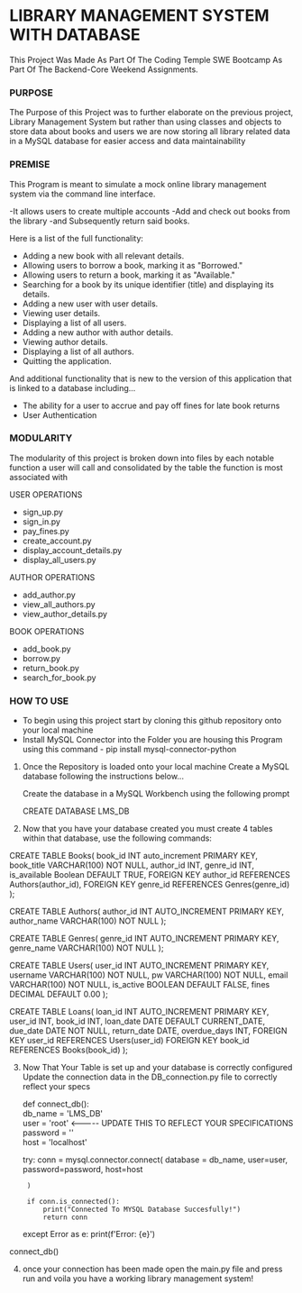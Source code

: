 # LIBRARY MANAGEMENT SYSTEM WITH DATABASE
This Project Was Made As Part Of The Coding Temple SWE Bootcamp As Part Of The Backend-Core Weekend Assignments.

### PURPOSE
The Purpose of this Project was to further elaborate on the previous project, Library Management System but rather than using classes 
and objects to store data about books and users we are now storing all library related data in a MySQL database for easier access and data maintainability

### PREMISE

This Program is meant to simulate a mock online library management system via 
the command line interface.

-It allows users to create multiple accounts
-Add and check out books from the library
-and Subsequently return said books. 

Here is a list of the full functionality:

- Adding a new book with all relevant details.
- Allowing users to borrow a book, marking it as "Borrowed."
- Allowing users to return a book, marking it as "Available."
- Searching for a book by its unique identifier (title) and displaying its  details.
- Adding a new user with user details.
- Viewing user details.
- Displaying a list of all users.
- Adding a new author with author details.
- Viewing author details.
- Displaying a list of all authors.
- Quitting the application.

And additional functionality that is new to the version of this application that is linked to a database including...
  
- The ability for a user to accrue and pay off fines for late book returns
- User Authentication

### MODULARITY
The modularity of this project is broken down into files by each notable function a user will call and consolidated 
by the table the function is most associated with

USER OPERATIONS
- sign_up.py
- sign_in.py
- pay_fines.py
- create_account.py
- display_account_details.py
- display_all_users.py

AUTHOR OPERATIONS
- add_author.py
- view_all_authors.py
- view_author_details.py

BOOK OPERATIONS
- add_book.py
- borrow.py
- return_book.py
- search_for_book.py

### HOW TO USE

- To begin using this project start by cloning this github repository onto your local machine
- Install MySQL Connector into the Folder you are housing this Program using this command - pip install mysql-connector-python

1. Once the Repository is loaded onto your local machine Create a MySQL database following the instructions below...
   
   Create the database in a MySQL Workbench using the following prompt

   CREATE DATABASE LMS_DB

2. Now that you have your database created you must create 4 tables within that database, use the following commands:

CREATE TABLE Books(
    book_id INT auto_increment PRIMARY KEY,
    book_title VARCHAR(100) NOT NULL,
    author_id INT,
    genre_id INT,
    is_available Boolean DEFAULT TRUE,
    FOREIGN KEY author_id REFERENCES Authors(author_id),
    FOREIGN KEY genre_id REFERENCES Genres(genre_id)
);

CREATE TABLE Authors(
    author_id INT AUTO_INCREMENT PRIMARY KEY,
    author_name VARCHAR(100) NOT NULL
);

CREATE TABLE Genres(
    genre_id INT AUTO_INCREMENT PRIMARY KEY,
    genre_name VARCHAR(100) NOT NULL
);

CREATE TABLE Users(
    user_id INT AUTO_INCREMENT PRIMARY KEY,
    username VARCHAR(100) NOT NULL,
    pw VARCHAR(100) NOT NULL,
    email VARCHAR(100) NOT NULL,
    is_active BOOLEAN DEFAULT FALSE,
    fines DECIMAL DEFAULT 0.00
    );

CREATE TABLE Loans(
    loan_id INT AUTO_INCREMENT PRIMARY KEY,
    user_id INT,
    book_id INT,
    loan_date DATE DEFAULT CURRENT_DATE,
    due_date DATE NOT NULL,
    return_date DATE,
    overdue_days INT,
    FOREIGN KEY user_id REFERENCES Users(user_id)
    FOREIGN KEY book_id REFERENCES Books(book_id)
);

3. Now That Your Table is set up and your database is correctly configured Update the connection data in the DB_connection.py file
    to correctly reflect your specs

   def connect_db():    
    db_name = 'LMS_DB'      
    user = 'root'         <----- UPDATE THIS TO REFLECT YOUR SPECIFICATIONS
    password = ''       
    host = 'localhost'  

    
    try:
        conn = mysql.connector.connect(
            database = db_name,
            user=user,
            password=password,
            host=host
        
        )
        
        if conn.is_connected():
            print("Connected To MYSQL Database Succesfully!")
            return conn
    except Error as e:
        print(f'Error: {e}')

connect_db()

4. once your connection has been made open the main.py file and press run and voila you have a working library management system!
